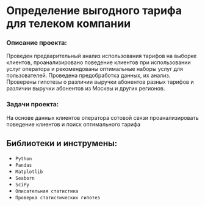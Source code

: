 # Определение выгодного тарифа для телеком компании

### Описание проекта:

Проведен предварительный анализ использования тарифов на выборке клиентов,
проанализировано поведение клиентов при использовании услуг оператора и
рекомендованы оптимальные наборы услуг для пользователей. Проведена предобработка
данных, их анализ. Проверены гипотезы о различии выручки абонентов разных тарифов и
различии выручки абонентов из Москвы и других регионов.


### Задачи проекта:

На основе данных клиентов оператора сотовой связи проанализировать поведение клиентов и поиск оптимального тарифа

## Библиотеки и инструмены:

* `Python` 
* `Pandas`
* `Matplotlib`
* `Seaborn`
* `SciPy`
* `Описательная статистика`
* `Проверка статистических гипотез`
